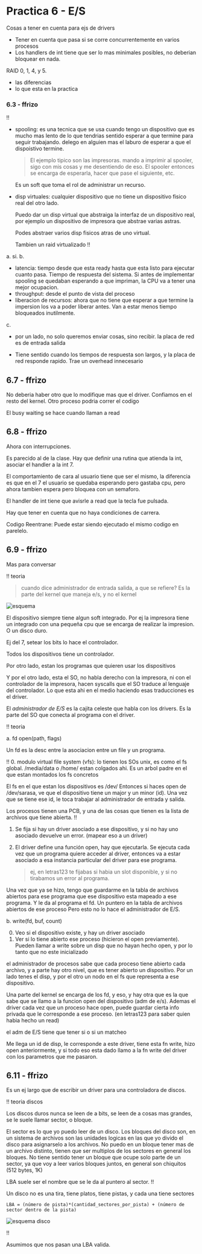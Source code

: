 # Practica 6 - E/S

Cosas a tener en cuenta para ejs de drivers

- Tener en cuenta que pasa si se corre concurrentemente en varios procesos
- Los handlers de int tiene que ser lo mas minimales posibles, no deberian
  bloquear en nada.

RAID 0, 1, 4, y 5.

- las diferencias
- lo que esta en la practica

### 6.3 - ffrizo

!!
- spooling: es una tecnica que se usa cuando tengo un dispositivo que es mucho
  mas lento de lo que tendrias sentido esperar a que termine para seguir
  trabajando. delego en alguien mas el laburo de esperar a que el dispoistivo
  termine.

  > El ejemplo tipico son las impresoras.
  > mando a imprimir al spooler, sigo con mis cosas y me desentiendo de eso. El
  > spooler entonces se encarga de esperarla, hacer que pase el siguiente, etc.

  Es un soft que toma el rol de administrar un recurso.


- disp virtuales: cualquier dispositivo que no tiene un dispositivo fisico real
  del otro lado.

  Puedo dar un disp virtual que abstraiga la interfaz de un dispositivo real,
  por ejemplo un dispositivo de impresora que abstrae varias astras.

  Podes abstraer varios disp fisicos atras de uno virtual.
  
  Tambien un raid virtualizado
!!

a. si.
b.

- latencia: tiempo desde que esta ready hasta que esta listo para ejecutar
  cuanto pasa. Tiempo de respuesta del sistema.
  Si antes de implementar spooling se quedaban esperando a que impriman, la CPU
  va a tener una mejor ocupacion.
- throughput: desde el punto de vista del proceso
- liberacion de recursos: ahora que no tiene que esperar a que termine la
  impersion los va a poder liberar antes. Van a estar menos tiempo bloqueados
  inutilmente.

c.

- por un lado, no solo queremos enviar cosas, sino recibir. la placa de red es
  de entrada salida

- Tiene sentido cuando los tiempos de respuesta son largos, y la placa de red
  responde rapido. Trae un overhead innecesario


## 6.7 - ffrizo

No deberia haber otro que lo modifique mas que el driver. Confiamos en el resto
del kernel. Otro proceso podria correr el codigo

El busy waiting se hace cuando llaman a read

## 6.8 - ffrizo

Ahora con interrupciones.

Es parecido al de la clase. Hay que definir una rutina que atienda la int,
asociar el handler a la int 7.

El comportamiento de cara al usuario tiene que ser el mismo, la diferencia es
que en el 7 el usuario se quedaba esperando pero gastaba cpu, pero ahora tambien
espera pero bloquea con un semaforo.

El handler de int tiene que avisrle a read que la tecla fue pulsada.

Hay que tener en cuenta que no haya condiciones de carrera.

Codigo Reentrane: Puede estar siendo ejecutado el mismo codigo en parelelo.

## 6.9 - ffrizo

Mas para conversar

!! teoria

> cuando dice administrador de entrada salida, a que se refiere?
Es la parte del kernel que maneja e/s, y no el kernel

![esquema](img/drivers.png)

El dispositivo siempre tiene algun soft integrado.
Por ej la impresora tiene un integrado con una pequeña cpu que se encarga de
realizar la impresion.
O un disco duro.

Ej del 7, setear los bits lo hace el controlador.

Todos los dispositivos tiene un controlador.

Por otro lado, estan los programas que quieren usar los dispositivos

Y por el otro lado, esta el SO, no habla derecho con la impresora, ni con el
controlador de la impresora, hacen syscalls que el SO traduce al lenguaje del
controlador. Lo que esta ahi en el medio haciendo esas traducciones es el driver.

El *administrador de E/S* es la cajita celeste que habla con los drivers.
Es la parte del SO que conecta al programa con el driver.

!! teoria

a. fd open(path, flags)

Un fd es la desc entre la asociacion entre un file y un programa.

!!
0. modulo virtual file system (vfs): lo tienen los SOs unix, es como el fs
global. /media/data o /home/ estan colgados ahi.
Es un arbol padre en el que estan montados los fs concretos

El fs en el que estan los dispositivos es /dev/
Entonces si haces open de /dev/sarasa, ve que el dispositivo tiene un major y un
minor (id). Una vez que se tiene ese id, le toca trabajar al administrador de
entrada y salida.

Los procesos tienen una PCB, y una de las cosas que tienen es la lista de
archivos que tiene abierta.
!!

1. Se fija si hay un driver asociado a ese dispositivo, y si no hay uno asociado
   devuelve un error. (mapear eso a un driver)

2. El driver define una función open, hay que ejecutarla.
   Se ejecuta cada vez que un programa quiere acceder al driver, entonces
   va a estar asociado a esa instancia particular del driver para ese programa.

   > ej, en letras123 te fijabas si habia un slot disponible, y si no tirabamos
   > un error al programa.

Una vez que ya se hizo, tengo que guardarme en la tabla de archivos abiertos
para ese programa que ese dispositivo esta mapeado a ese programa. Y le da
al programa el fd. Un puntero en la tabla de archivos abiertos de ese proceso
Pero esto no lo hace el administrador de E/S.

b. write(fd, buf, count)

0. Veo si el dispositivo existe, y hay un driver asociado
1. Ver si lo tiene abierto ese proceso (hicieron el open previamente). 
   Pueden llamar a write sobre un disp que no hayan hecho open, 
   y por lo tanto que no este inicializado

el administrador de procesos sabe que cada proceso tiene abierto cada archivo, y
a parte hay otro nivel, que es tener abierto un dispositivo. Por un lado tenes
el disp, y por el otro un nodo en el fs que representa a ese dispositivo.

Una parte del kernel se encarga de los fd, y eso, y hay otra que es la que sabe
que se llamo a la funcion open del dispositivo (adm de e/s). Ademas el driver
cada vez que un proceso hace open, puede guardar cierta info privada que le
corresponde a ese proceso. (en letras123 para saber quien habia hecho un read)

el adm de E/S tiene que tener si o si un matcheo

Me llega un id de disp, le corresponde a este driver, tiene esta fn write, hizo
open anteriormente, y si todo eso esta dado llamo a la fn write del driver con
los parametros que me pasaron.

## 6.11 - ffrizo

Es un ej largo que de escribir un driver para una controladora de discos.

!! teoria discos

Los discos duros nunca se leen de a bits, se leen de a cosas mas grandes, se le
suele llamar sector, o bloque.

El sector es lo que yo puedo leer de un disco.
Los bloques del disco son, en un sistema de archivos son las unidades logicas en
las que yo divido el disco para asignarselo a los archivos.
No puedo en un bloque tener mas de un archivo distinto, tienen que ser multiplos
de los sectores en general los bloques.
No tiene sentido tener un bloque que ocupe solo parte de un sector, ya que voy a
leer varios bloques juntos, en general son chiquitos (512 bytes, 1K)

LBA suele ser el nombre que se le da al puntero al sector.
!!

Un disco no es una tira, tiene platos, tiene pistas, y cada una tiene sectores

    LBA = (número de pista)*(cantidad_sectores_por_pista) + (número de sector dentro de la pista)

![esquema disco](img/Chs-lba.png)

!!

Asumimos que nos pasan una LBA valida.
